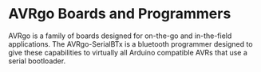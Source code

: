 # AVRgo Boards and Programmers
AVRgo is a family of boards designed for on-the-go and in-the-field applications. The AVRgo-SerialBTx is a bluetooth programmer designed to give these capabilities to virtually all Arduino compatible AVRs that use a serial bootloader.
